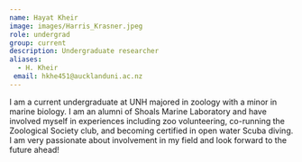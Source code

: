 ```yaml
---
name: Hayat Kheir
image: images/Harris_Krasner.jpeg
role: undergrad
group: current
description: Undergraduate researcher
aliases: 
  - H. Kheir
 email: hkhe451@aucklanduni.ac.nz
---
```


I am a current undergraduate at UNH majored in zoology with a minor in marine biology. I am an alumni of Shoals Marine Laboratory and have involved myself in experiences including zoo volunteering, co-running the Zoological Society club, and becoming certified in open water Scuba diving. I am very passionate about involvement in my field and look forward to the future ahead!
